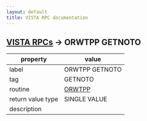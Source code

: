 ```yaml
---
layout: default
title: VISTA RPC documentation
---
```




## [VISTA RPCs](TableOfContent.md) &#8594; ORWTPP GETNOTO 

 property | value 
--- | --- 
 label | ORWTPP GETNOTO
 tag | GETNOTO
 routine | [ORWTPP](http://code.osehra.org/dox/Routine_ORWTPP_source.html)
 return value type | SINGLE VALUE
 description | 
